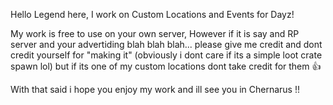 Hello Legend here, I work on Custom Locations and Events for Dayz!

My work is free to use on your own server, However if it is say and RP server and your advertiding blah blah blah...
please give me credit and dont credit yourself for "making it" (obviously i dont care if its a simple loot crate spawn lol)
but if its one of my custom locations dont take credit for them 👍

With that said i hope you enjoy my work and ill see you in Chernarus !!
